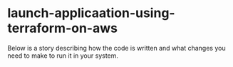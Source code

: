 # launch-applicaation-using-terraform-on-aws

Below is a story describing how the code is written and what changes you need to make to run it in your system.
